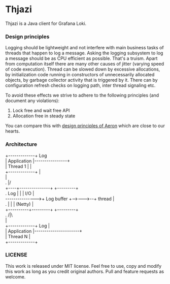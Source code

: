 # Thjazi

Thjazi is a Java client for Grafana Loki. 

### Design principles

Logging should be lightweight and not interfere with main business tasks of threads that happen to log a message. 
Asking the logging subsystem to log a message should be as CPU efficient as possible. 
That's a truism. Apart from computation itself there are many other causes of jitter (varying speed of code execution). 
Thread can be slowed down by excessive allocations, by initialization code running in constructors of unnecessarily allocated objects, 
by garbage collector activity that is triggered by it. There can by configuration refresh checks on logging path, inter thread signaling etc.

To avoid these effects we strive to adhere to the following principles (and document any violations):

1. Lock free and wait free API
2. Allocation free in steady state

You can compare this with [design principles of Aeron](https://github.com/real-logic/aeron/wiki/Design-Principles) which are close to our hearts.

### Architecture
                                                                          
+-------------+    Log                                                    
| Application |----------------+                                          
|  Thread 1   |                |                                          
+-------------+                |                                          
                               |                                          
       .                      \|/                                          
                          +----+---------------+         +---------+      
       .      Log         |                    |         |  I/O    |      
          --------------->+     Log buffer     +-->--->--+ thread  |      
       .                  |                    |         | (Netty) |      
                          +----------+---------+         +---------+      
       .                            /|\                                    
                                     |                                    
+-------------+      Log             |                                    
| Application |----------------------+                                    
|  Thread N   |                                                           
+-------------+                                                           
                                                                          
                                                                          
### LICENSE

This work is released under MIT license. Feel free to use, copy and modify this work as long as you credit original authors. Pull and feature requests as welcome.
